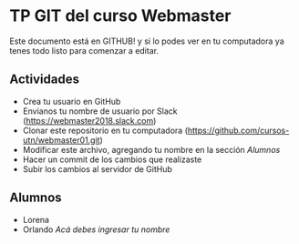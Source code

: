 # TP GIT del curso Webmaster

Este documento está en GITHUB! y si lo podes ver en tu computadora ya tenes todo listo para comenzar a editar.

## Actividades

* Crea tu usuario en GitHub
* Envianos tu nombre de usuario por Slack (https://webmaster2018.slack.com)
* Clonar este repositorio en tu computadora (https://github.com/cursos-utn/webmaster01.git)
* Modificar este archivo, agregando tu nombre en la sección *Alumnos*
* Hacer un commit de los cambios que realizaste
* Subir los cambios al servidor de GitHub


## Alumnos

* Lorena
* Orlando
*Acá debes ingresar tu nombre*
